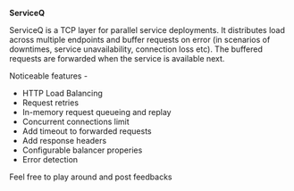 
<b>ServiceQ</b>

ServiceQ is a TCP layer for parallel service deployments. It distributes load across multiple endpoints and buffer requests on error (in scenarios of downtimes, service unavailability, connection loss etc). The buffered requests are forwarded when the service is available next.

Noticeable features -

* HTTP Load Balancing<br/>
* Request retries<br/>
* In-memory request queueing and replay<br/>
* Concurrent connections limit<br/>
* Add timeout to forwarded requests<br/>
* Add response headers<br/>
* Configurable balancer properies<br/>
* Error detection<br/>


Feel free to play around and post feedbacks
